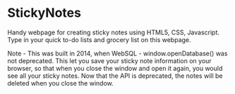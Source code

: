 # StickyNotes
Handy webpage for creating sticky notes using HTML5, CSS, Javascript.
Type in your quick to-do lists and grocery list on this webpage. 


Note - This was built in 2014, when WebSQL - window.openDatabase() was not deprecated. This let you save your sticky note information on your browser, so that when you close the window and open it again, you would see all your sticky notes.
Now that the API is deprecated, the notes will be deleted when you close the window.

